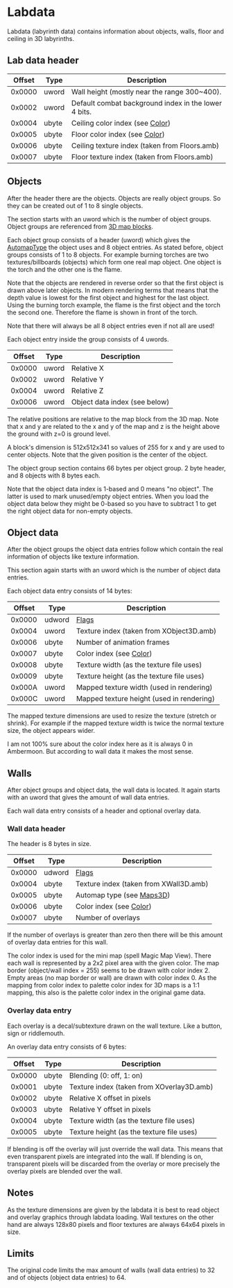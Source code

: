 # Labdata

Labdata (labyrinth data) contains information about objects, walls, floor and ceiling in 3D labyrinths.

## Lab data header

Offset | Type | Description
----|----|----
0x0000 | uword | Wall height (mostly near the range 300~400).
0x0002 | uword | Default combat background index in the lower 4 bits.
0x0004 | ubyte | Ceiling color index (see [Color](Enumerations/Color.md))
0x0005 | ubyte | Floor color index (see [Color](Enumerations/Color.md))
0x0006 | ubyte | Ceiling texture index (taken from Floors.amb)
0x0007 | ubyte | Floor texture index (taken from Floors.amb)

## Objects

After the header there are the objects. Objects are really object groups. So they can be created out of 1 to 8 single objects.

The section starts with an uword which is the number of object groups. Object groups are referenced from [3D map blocks](Maps3D.md).

Each object group consists of a header (uword) which gives the [AutomapType](Enumerations/AutomapType.md) the object uses and 8 object entries. As stated before, object groups consists of 1 to 8 objects. For example burning torches are two textures/billboards (objects) which form one real map object. One object is the torch and the other one is the flame.

Note that the objects are rendered in reverse order so that the first object is drawn above later objects. In modern rendering terms that means that the depth value is lowest for the first object and highest for the last object. Using the burning torch example, the flame is the first object and the torch the second one. Therefore the flame is shown in front of the torch.

Note that there will always be all 8 object entries even if not all are used!

Each object entry inside the group consists of 4 uwords.

Offset | Type | Description
----|----|----
0x0000 | uword | Relative X
0x0002 | uword | Relative Y
0x0004 | uword | Relative Z
0x0006 | uword | Object data index (see below)

The relative positions are relative to the map block from the 3D map. Note that x and y are related to the x and y of the map and z is the height above the ground with z=0 is ground level.

A block's dimension is 512x512x341 so values of 255 for x and y are used to center objects. Note that the given position is the center of the object.

The object group section contains 66 bytes per object group. 2 byte header, and 8 objects with 8 bytes each.

Note that the object data index is 1-based and 0 means "no object". The latter is used to mark unused/empty object entries. When you load the object data below they might be 0-based so you have to subtract 1 to get the right object data for non-empty objects.

## Object data

After the object groups the object data entries follow which contain the real information of objects like texture information.

This section again starts with an uword which is the number of object data entries.

Each object data entry consists of 14 bytes:

Offset | Type | Description
----|----|----
0x0000 | udword | [Flags](Enumerations/TileFlags.md)
0x0004 | uword | Texture index (taken from XObject3D.amb)
0x0006 | ubyte | Number of animation frames
0x0007 | ubyte | Color index (see [Color](Enumerations/Color.md))
0x0008 | ubyte | Texture width (as the texture file uses)
0x0009 | ubyte | Texture height (as the texture file uses)
0x000A | uword | Mapped texture width (used in rendering)
0x000C | uword | Mapped texture height (used in rendering)

The mapped texture dimensions are used to resize the texture (stretch or shrink). For example if the mapped texture width is twice the normal texture size, the object appears wider.

I am not 100% sure about the color index here as it is always 0 in Ambermoon. But according to wall data it makes the most sense.

## Walls

After object groups and object data, the wall data is located. It again starts with an uword that gives the amount of wall data entries.

Each wall data entry consists of a header and optional overlay data.

### Wall data header

The header is 8 bytes in size.

Offset | Type | Description
----|----|----
0x0000 | udword | [Flags](Enumerations/TileFlags.md)
0x0004 | ubyte | Texture index (taken from XWall3D.amb)
0x0005 | ubyte | Automap type (see [Maps3D](Maps3D.md))
0x0006 | ubyte | Color index (see [Color](Enumerations/Color.md))
0x0007 | ubyte | Number of overlays

If the number of overlays is greater than zero then there will be this amount of overlay data entries for this wall.

The color index is used for the mini map (spell Magic Map View). There each wall is represented by a 2x2 pixel area with the given color. The map border (object/wall index = 255) seems to be drawn with color index 2. Empty areas (no map border or wall) are drawn with color index 0. As the mapping from color index to palette color index for 3D maps is a 1:1 mapping, this also is the palette color index in the original game data.

### Overlay data entry

Each overlay is a decal/subtexture drawn on the wall texture. Like a button, sign or riddlemouth.

An overlay data entry consists of 6 bytes:

Offset | Type | Description
----|----|----
0x0000 | ubyte | Blending (0: off, 1: on)
0x0001 | ubyte | Texture index (taken from XOverlay3D.amb)
0x0002 | ubyte | Relative X offset in pixels
0x0003 | ubyte | Relative Y offset in pixels
0x0004 | ubyte | Texture width (as the texture file uses)
0x0005 | ubyte | Texture height (as the texture file uses)

If blending is off the overlay will just override the wall data. This means that even transparent pixels are integrated into the wall. If blending is on, transparent pixels will be discarded from the overlay or more precisely the overlay pixels are blended over the wall.


## Notes

As the texture dimensions are given by the labdata it is best to read object and overlay graphics through labdata loading. Wall textures on the other hand are always 128x80 pixels and floor textures are always 64x64 pixels in size.


## Limits

The original code limits the max amount of walls (wall data entries) to 32 and of objects (object data entries) to 64.
